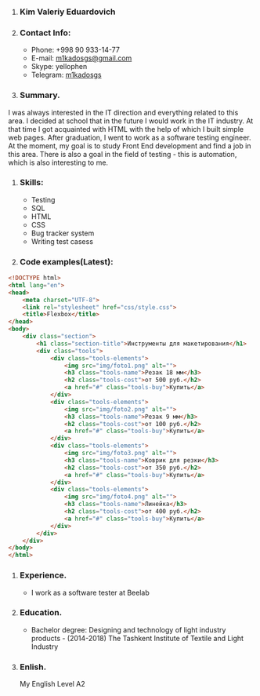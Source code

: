 1. ### Kim Valeriy Eduardovich
1. ### Contact Info:
   * Phone: +998 90 933-14-77
   * E-mail: [m1kadosgs@gmail.com](mailto:m1kadosgs@gmail.com)
   * Skype: yellophen
   * Telegram: [m1kadosgs](https://t.me/m1kadosgs)
1. ### Summary. 
I was always interested in the IT direction and everything related to this area. I decided at school that in the future I would work in the IT industry. At that time I got acquainted with HTML with the help of which I built simple web pages. After graduation, I went to work as a software testing engineer. At the moment, my goal is to study Front End development and find a job in this area. There is also a goal in the field of testing - this is automation, which is also interesting to me.
1. ### Skills:
   * Testing
   * SQL
   * HTML
   * CSS
   * Bug tracker system
   * Writing test casess
1. ### Code examples(Latest):
```html
<!DOCTYPE html>
<html lang="en">
<head>
	<meta charset="UTF-8">
	<link rel="stylesheet" href="css/style.css">
	<title>Flexbox</title>
</head>
<body>
	<div class="section">
		<h1 class="section-title">Инструменты для макетирования</h1>
		<div class="tools">
			<div class="tools-elements">
				<img src="img/foto1.png" alt="">
				<h3 class="tools-name">Резак 18 мм</h3>
				<h2 class="tools-cost">от 500 руб.</h2>
				<a href="#" class="tools-buy">Купить</a>
			</div>
			<div class="tools-elements">
				<img src="img/foto2.png" alt="">
				<h3 class="tools-name">Резак 9 мм</h3>
				<h2 class="tools-cost">от 100 руб.</h2>
				<a href="#" class="tools-buy">Купить</a>
			</div>
			<div class="tools-elements">
				<img src="img/foto3.png" alt="">
				<h3 class="tools-name">Коврик для резки</h3>
				<h2 class="tools-cost">от 350 руб.</h2>
				<a href="#" class="tools-buy">Купить</a>
			</div>
			<div class="tools-elements">
				<img src="img/foto4.png" alt="">
				<h3 class="tools-name">Линейка</h3>
				<h2 class="tools-cost">от 400 руб.</h2>
				<a href="#" class="tools-buy">Купить</a>
			</div>
		</div>
	</div>
</body>
</html>
```
1. ### Experience.
   * I work as a software tester at Beelab
1. ### Education.
   * Bachelor degree: Designing and technology of light industry products - (2014-2018) The Tashkent Institute of Textile and Light Industry
1. ### Enlish.
   My English Level A2